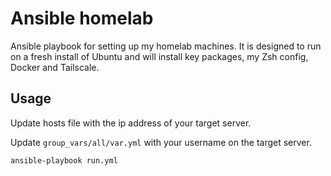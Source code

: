 # Ansible homelab

Ansible playbook for setting up my homelab machines. It is designed to run on a fresh install of Ubuntu and will install key packages, my Zsh config, Docker and Tailscale.

## Usage 

Update hosts file with the ip address of your target server.

Update `group_vars/all/var.yml` with your username on the target server.

```bash
ansible-playbook run.yml
```
